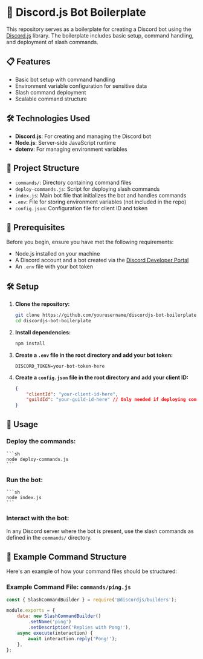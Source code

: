 # 🚀 Discord.js Bot Boilerplate

This repository serves as a boilerplate for creating a Discord bot using the [Discord.js](https://discord.js.org/) library. The boilerplate includes basic setup, command handling, and deployment of slash commands.

## 📋 Features

- Basic bot setup with command handling
- Environment variable configuration for sensitive data
- Slash command deployment
- Scalable command structure

## 🛠️ Technologies Used

- **Discord.js**: For creating and managing the Discord bot
- **Node.js**: Server-side JavaScript runtime
- **dotenv**: For managing environment variables

## 📂 Project Structure

- `commands/`: Directory containing command files
- `deploy-commands.js`: Script for deploying slash commands
- `index.js`: Main bot file that initializes the bot and handles commands
- `.env`: File for storing environment variables (not included in the repo)
- `config.json`: Configuration file for client ID and token

## 🚧 Prerequisites

Before you begin, ensure you have met the following requirements:

- Node.js installed on your machine
- A Discord account and a bot created via the [Discord Developer Portal](https://discord.com/developers/applications)
- An `.env` file with your bot token

## 🛠️ Setup

1. **Clone the repository:**

    ```sh
    git clone https://github.com/yourusername/discordjs-bot-boilerplate.git
    cd discordjs-bot-boilerplate
    ```

2. **Install dependencies:**

    ```sh
    npm install
    ```

3. **Create a `.env` file in the root directory and add your bot token:**

    ```plaintext
    DISCORD_TOKEN=your-bot-token-here
    ```

4. **Create a `config.json` file in the root directory and add your client ID:**

    ```json
    {
        "clientId": "your-client-id-here",
        "guildId": "your-guild-id-here" // Only needed if deploying commands to a specific guild
    }
    ```

## 🚀 Usage

### Deploy the commands:

    ```sh
    node deploy-commands.js
    ```

### Run the bot:

    ```sh
    node index.js
    ```

### Interact with the bot:

In any Discord server where the bot is present, use the slash commands as defined in the `commands/` directory.

## 📜 Example Command Structure

Here's an example of how your command files should be structured:

### Example Command File: `commands/ping.js`

```javascript
const { SlashCommandBuilder } = require('@discordjs/builders');

module.exports = {
    data: new SlashCommandBuilder()
        .setName('ping')
        .setDescription('Replies with Pong!'),
    async execute(interaction) {
        await interaction.reply('Pong!');
    },
};
